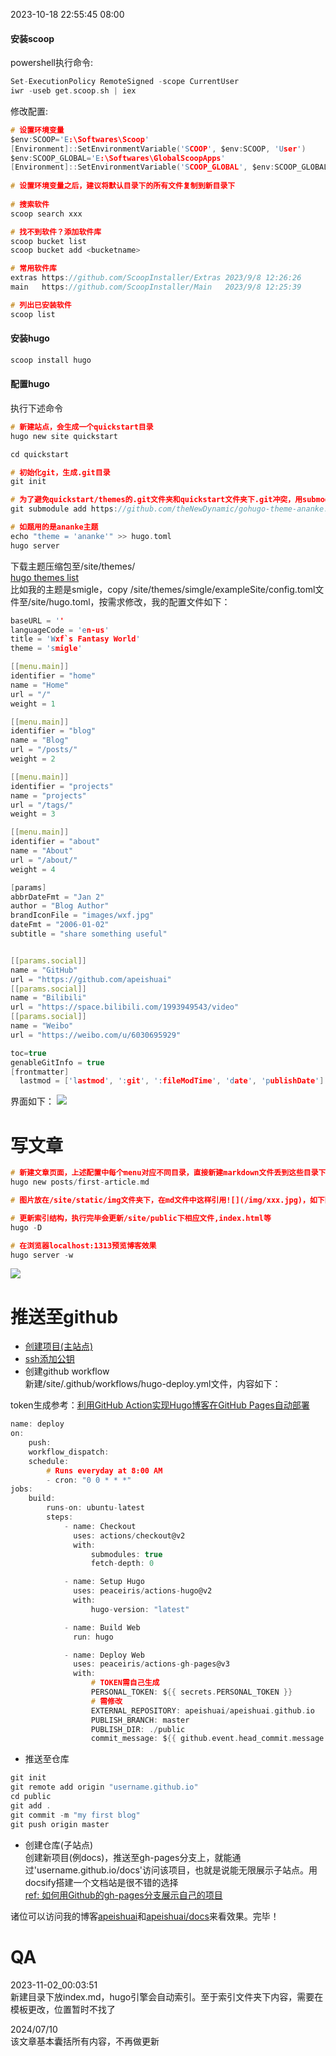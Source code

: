2023-10-18  22:55:45  08:00

#### 安装scoop

powershell执行命令:
```c
Set-ExecutionPolicy RemoteSigned -scope CurrentUser
iwr -useb get.scoop.sh | iex
```
修改配置:
```c
# 设置环境变量
$env:SCOOP='E:\Softwares\Scoop'
[Environment]::SetEnvironmentVariable('SCOOP', $env:SCOOP, 'User')
$env:SCOOP_GLOBAL='E:\Softwares\GlobalScoopApps'
[Environment]::SetEnvironmentVariable('SCOOP_GLOBAL', $env:SCOOP_GLOBAL, 'Machine')
 
# 设置环境变量之后，建议将默认目录下的所有文件复制到新目录下
 
# 搜索软件
scoop search xxx

# 找不到软件？添加软件库
scoop bucket list
scoop bucket add <bucketname>

# 常用软件库
extras https://github.com/ScoopInstaller/Extras 2023/9/8 12:26:26      1890
main   https://github.com/ScoopInstaller/Main   2023/9/8 12:25:39      1241

# 列出已安装软件
scoop list
```
#### 安装hugo
```c
scoop install hugo
```

#### 配置hugo
执行下述命令
```c
# 新建站点，会生成一个quickstart目录
hugo new site quickstart

cd quickstart

# 初始化git，生成.git目录
git init

# 为了避免quickstart/themes的.git文件夹和quickstart文件夹下.git冲突，用submodule命令
git submodule add https://github.com/theNewDynamic/gohugo-theme-ananke.git themes/ananke

# 如题用的是ananke主题
echo "theme = 'ananke'" >> hugo.toml
hugo server
```
下载主题压缩包至/site/themes/\
[hugo themes list](https://themes.gohugo.io/)\
比如我的主题是smigle，copy /site/themes/simgle/exampleSite/config.toml文件至/site/hugo.toml，按需求修改，我的配置文件如下：
```c
baseURL = ''
languageCode = 'en-us'
title = 'Wxf`s Fantasy World'
theme = 'smigle'

[[menu.main]]
identifier = "home"
name = "Home"
url = "/"
weight = 1

[[menu.main]]
identifier = "blog"
name = "Blog"
url = "/posts/"
weight = 2

[[menu.main]]
identifier = "projects"
name = "projects"
url = "/tags/"
weight = 3

[[menu.main]]
identifier = "about"
name = "About"
url = "/about/"
weight = 4

[params]
abbrDateFmt = "Jan 2"
author = "Blog Author"
brandIconFile = "images/wxf.jpg"
dateFmt = "2006-01-02"
subtitle = "share something useful"


[[params.social]]
name = "GitHub"
url = "https://github.com/apeishuai"
[[params.social]]
name = "Bilibili"
url = "https://space.bilibili.com/1993949543/video"
[[params.social]]
name = "Weibo"
url = "https://weibo.com/u/6030695929"

toc=true
genableGitInfo = true
[frontmatter]
  lastmod = ['lastmod', ':git', ':fileModTime', 'date', 'publishDate']
```
界面如下：
![](/img/博客主界面_2023-10-19_17-28-30.png)
# 写文章
```c
# 新建文章页面，上述配置中每个menu对应不同目录，直接新建markdown文件丢到这些目录下就ok。具体对应/site/contents/posts/
hugo new posts/first-article.md

# 图片放在/site/static/img文件夹下，在md文件中这样引用![](/img/xxx.jpg)，如下图

# 更新索引结构，执行完毕会更新/site/public下相应文件,index.html等
hugo -D

# 在浏览器localhost:1313预览博客效果
hugo server -w
```
![](/img/博客img引用_2023-10-19_18-08-44.png)

# 推送至github
- [创建项目(主站点)](https://docs.github.com/zh/pages/getting-started-with-github-pages/creating-a-github-pages-site)
- [ssh添加公钥](https://blog.csdn.net/fenghuibian/article/details/73350890)
- 创建github workflow\
新建/site/.github/workflows/hugo-deploy.yml文件，内容如下：

token生成参考：[利用GitHub Action实现Hugo博客在GitHub Pages自动部署](https://lucumt.info/post/hugo/using-github-action-to-auto-build-deploy/)
```c
name: deploy
on:
    push:
    workflow_dispatch:
    schedule:
        # Runs everyday at 8:00 AM
        - cron: "0 0 * * *"
jobs:
    build:
        runs-on: ubuntu-latest
        steps:
            - name: Checkout
              uses: actions/checkout@v2
              with:
                  submodules: true
                  fetch-depth: 0

            - name: Setup Hugo
              uses: peaceiris/actions-hugo@v2
              with:
                  hugo-version: "latest"

            - name: Build Web
              run: hugo

            - name: Deploy Web
              uses: peaceiris/actions-gh-pages@v3
              with:
				  # TOKEN需自己生成
                  PERSONAL_TOKEN: ${{ secrets.PERSONAL_TOKEN }}
				  # 需修改
                  EXTERNAL_REPOSITORY: apeishuai/apeishuai.github.io
                  PUBLISH_BRANCH: master
                  PUBLISH_DIR: ./public
                  commit_message: ${{ github.event.head_commit.message }}

```



- 推送至仓库
```c
git init
git remote add origin "username.github.io"
cd public
git add .
git commit -m "my first blog"
git push origin master
```
- 创建仓库(子站点)\
创建新项目(例docs)，推送至gh-pages分支上，就能通过'username.github.io/docs'访问该项目，也就是说能无限展示子站点。用docsify搭建一个文档站是很不错的选择\
[ref: 如何用Github的gh-pages分支展示自己的项目](https://cloud.tencent.com/developer/article/1391619)

诸位可以访问我的博客[apeishuai](https://apeishuai.github.io)和[apeishuai/docs](https://apeishuai.github.io/docs)来看效果。完毕！

<!--# 展示项目下子文件-->
<!--```c-->
<!--git subtree push --prefix=dist origin gh-pages-->
<!--```-->

<!--# 展示整个项目-->
<!--```c-->
<!--text git:(master) git symbolic-ref HEAD refs/heads/gh-pages-->
<!--git add -A-->
<!--git commit -m "..."-->
<!--git push origin gh-pages-->
<!--```-->

# QA
2023-11-02_00:03:51\
新建目录下放index.md，hugo引擎会自动索引。至于索引文件夹下内容，需要在模板更改，位置暂时不找了

2024/07/10\
该文章基本囊括所有内容，不再做更新
